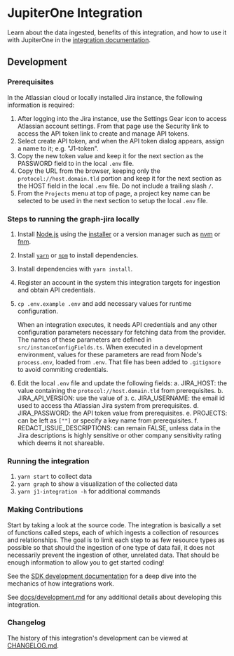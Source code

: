 # JupiterOne Integration

Learn about the data ingested, benefits of this integration, and how to use it
with JupiterOne in the [integration documentation](docs/jupiterone.md).

## Development

### Prerequisites

In the Atlassian cloud or locally installed Jira instance, the following
information is required:

1. After logging into the Jira instance, use the Settings Gear icon to access
   Atlassian account settings. From that page use the Security link to access
   the API token link to create and manage API tokens.
2. Select create API token, and when the API token dialog appears, assign a name
   to it; e.g. "J1-token".
3. Copy the new token value and keep it for the next section as the PASSWORD
   field to in the local `.env` file.
4. Copy the URL from the browser, keeping only the `protocol://host.domain.tld`
   portion and keep it for the next section as the HOST field in the local
   `.env` file. Do not include a trailing slash `/`.
5. From the `Projects` menu at top of page, a project key name can be selected
   to be used in the next section to setup the local `.env` file.

### Steps to running the graph-jira locally

1. Install [Node.js](https://nodejs.org/) using the
   [installer](https://nodejs.org/en/download/) or a version manager such as
   [nvm](https://github.com/nvm-sh/nvm) or [fnm](https://github.com/Schniz/fnm).
2. Install [`yarn`](https://yarnpkg.com/getting-started/install) or
   [`npm`](https://github.com/npm/cli#installation) to install dependencies.
3. Install dependencies with `yarn install`.
4. Register an account in the system this integration targets for ingestion and
   obtain API credentials.
5. `cp .env.example .env` and add necessary values for runtime configuration.

   When an integration executes, it needs API credentials and any other
   configuration parameters necessary for fetching data from the provider. The
   names of these parameters are defined in `src/instanceConfigFields.ts`. When
   executed in a development environment, values for these parameters are read
   from Node's `process.env`, loaded from `.env`. That file has been added to
   `.gitignore` to avoid commiting credentials.

6. Edit the local `.env` file and update the following fields: a. JIRA_HOST: the
   value containing the `protocol://host.domain.tld` from prerequisites. b.
   JIRA_API_VERSION: use the value of `3`. c. JIRA_USERNAME: the email id used
   to access tha Atlassian Jira system from prerequisites. d. JIRA_PASSWORD: the
   API token value from prerequisites. e. PROJECTS: can be left as `[""]` or
   specify a key name from prerequisites. f. REDACT_ISSUE_DESCRIPTIONS: can
   remain FALSE, unless data in the Jira descriptions is highly sensitive or
   other company sensitivity rating which deems it not shareable.

### Running the integration

1. `yarn start` to collect data
2. `yarn graph` to show a visualization of the collected data
3. `yarn j1-integration -h` for additional commands

### Making Contributions

Start by taking a look at the source code. The integration is basically a set of
functions called steps, each of which ingests a collection of resources and
relationships. The goal is to limit each step to as few resource types as
possible so that should the ingestion of one type of data fail, it does not
necessarily prevent the ingestion of other, unrelated data. That should be
enough information to allow you to get started coding!

See the
[SDK development documentation](https://github.com/JupiterOne/sdk/blob/main/docs/integrations/development.md)
for a deep dive into the mechanics of how integrations work.

See [docs/development.md](docs/development.md) for any additional details about
developing this integration.

### Changelog

The history of this integration's development can be viewed at
[CHANGELOG.md](CHANGELOG.md).
